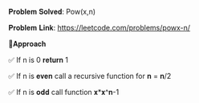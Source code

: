 𝐏𝐫𝐨𝐛𝐥𝐞𝐦 𝐒𝐨𝐥𝐯𝐞𝐝: Pow(x,n)

𝐏𝐫𝐨𝐛𝐥𝐞𝐦 𝐋𝐢𝐧𝐤: https://leetcode.com/problems/powx-n/



📌𝐀𝐩𝐩𝐫𝐨𝐚𝐜𝐡

✅ If n is 0 𝐫𝐞𝐭𝐮𝐫𝐧 1

✅ If n is 𝐞𝐯𝐞𝐧 call a recursive function for 𝐧 = 𝐧/2

✅ If n is 𝐨𝐝𝐝 call function 𝐱*𝐱^𝐧-1
